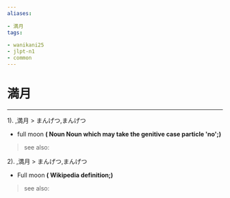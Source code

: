 ```yaml
---
aliases:
    
- 満月
tags:
    
- wanikani25
- jlpt-n1
- common
---
```


# 満月
---
1).
,満月 > まんげつ,まんげつ

- full moon
**( Noun Noun which may take the genitive case particle 'no';)**
> see also: 
            
2).
,満月 > まんげつ,まんげつ

- Full moon
**( Wikipedia definition;)**
> see also: 
            